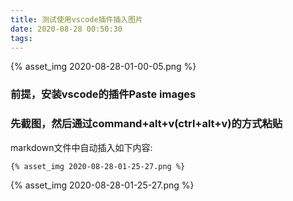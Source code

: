 ```yaml
---
title: 测试使用vscode插件插入图片
date: 2020-08-28 00:50:30
tags:
---
```



{% asset_img 2020-08-28-01-00-05.png %} 
### 前提，安装vscode的插件Paste images 
### 先截图，然后通过command+alt+v(ctrl+alt+v)的方式粘贴
markdown文件中自动插入如下内容:
```
{% asset_img 2020-08-28-01-25-27.png %}
```
{% asset_img 2020-08-28-01-25-27.png %}